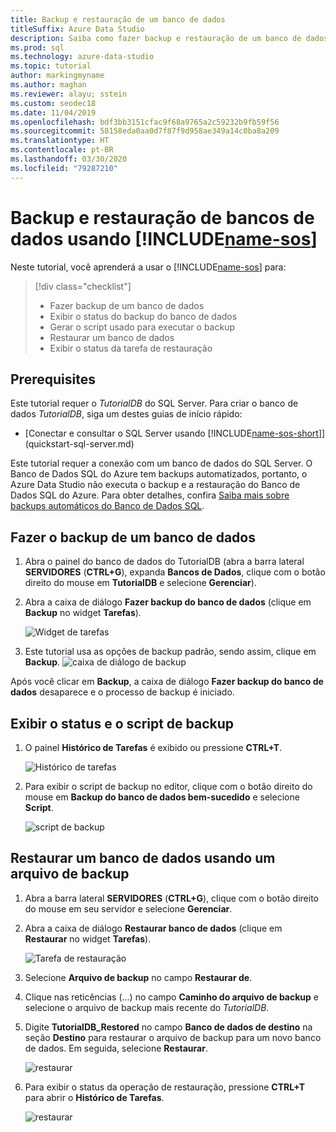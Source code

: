```yaml
---
title: Backup e restauração de um banco de dados
titleSuffix: Azure Data Studio
description: Saiba como fazer backup e restauração de um banco de dados usando o Azure Data Studio
ms.prod: sql
ms.technology: azure-data-studio
ms.topic: tutorial
author: markingmyname
ms.author: maghan
ms.reviewer: alayu; sstein
ms.custom: seodec18
ms.date: 11/04/2019
ms.openlocfilehash: bdf3bb3151cfac9f68a9765a2c59232b9fb59f56
ms.sourcegitcommit: 58158eda0aa0d7f87f9d958ae349a14c0ba8a209
ms.translationtype: HT
ms.contentlocale: pt-BR
ms.lasthandoff: 03/30/2020
ms.locfileid: "79287210"
---
```

# <a name="backup-and-restore-databases-using-name-sos"></a>Backup e restauração de bancos de dados usando [!INCLUDE[name-sos](../includes/name-sos-short.md)]

Neste tutorial, você aprenderá a usar o [!INCLUDE[name-sos](../includes/name-sos-short.md)] para:
> [!div class="checklist"]
> * Fazer backup de um banco de dados 
> * Exibir o status do backup do banco de dados
> * Gerar o script usado para executar o backup
> * Restaurar um banco de dados
> * Exibir o status da tarefa de restauração

## <a name="prerequisites"></a>Prerequisites

Este tutorial requer o *TutorialDB* do SQL Server. Para criar o banco de dados *TutorialDB*, siga um destes guias de início rápido:

* [Conectar e consultar o SQL Server usando [!INCLUDE[name-sos-short](../includes/name-sos-short.md)]](quickstart-sql-server.md)

Este tutorial requer a conexão com um banco de dados do SQL Server. O Banco de Dados SQL do Azure tem backups automatizados, portanto, o Azure Data Studio não executa o backup e a restauração do Banco de Dados SQL do Azure. Para obter detalhes, confira [Saiba mais sobre backups automáticos do Banco de Dados SQL](https://docs.microsoft.com/azure/sql-database/sql-database-automated-backups).

## <a name="back-up-a-database"></a>Fazer o backup de um banco de dados

1. Abra o painel do banco de dados do TutorialDB (abra a barra lateral **SERVIDORES** (**CTRL+G**), expanda **Bancos de Dados**, clique com o botão direito do mouse em **TutorialDB** e selecione **Gerenciar**).

2. Abra a caixa de diálogo **Fazer backup do banco de dados** (clique em **Backup** no widget **Tarefas**).

   ![Widget de tarefas](./media/tutorial-backup-restore-sql-server/tasks.png)

3. Este tutorial usa as opções de backup padrão, sendo assim, clique em **Backup**.
   ![caixa de diálogo de backup](./media/tutorial-backup-restore-sql-server/backup-dialog.png)

Após você clicar em **Backup**, a caixa de diálogo **Fazer backup do banco de dados** desaparece e o processo de backup é iniciado.

## <a name="view-the-backup-status-and-view-the-backup-script"></a>Exibir o status e o script de backup

1. O painel **Histórico de Tarefas** é exibido ou pressione **CTRL+T**.

   ![Histórico de tarefas](./media/tutorial-backup-restore-sql-server/task-history.png)

2. Para exibir o script de backup no editor, clique com o botão direito do mouse em **Backup do banco de dados bem-sucedido** e selecione **Script**.

   ![script de backup](./media/tutorial-backup-restore-sql-server/task-script.png)

## <a name="restore-a-database-from-a-backup-file"></a>Restaurar um banco de dados usando um arquivo de backup

1. Abra a barra lateral **SERVIDORES** (**CTRL+G**), clique com o botão direito do mouse em seu servidor e selecione **Gerenciar**.

2. Abra a caixa de diálogo **Restaurar banco de dados** (clique em **Restaurar** no widget **Tarefas**).

   ![Tarefa de restauração](media/tutorial-backup-restore-sql-server/tasks-restore.png)

3. Selecione **Arquivo de backup** no campo **Restaurar de**.

4. Clique nas reticências (...) no campo **Caminho do arquivo de backup** e selecione o arquivo de backup mais recente do *TutorialDB*.

5. Digite **TutorialDB_Restored** no campo **Banco de dados de destino** na seção **Destino** para restaurar o arquivo de backup para um novo banco de dados. Em seguida, selecione **Restaurar**.

   ![restaurar](./media/tutorial-backup-restore-sql-server/restore.png)

6. Para exibir o status da operação de restauração, pressione **CTRL+T** para abrir o **Histórico de Tarefas**.

   ![restaurar](./media/tutorial-backup-restore-sql-server/task-history-restore.png)